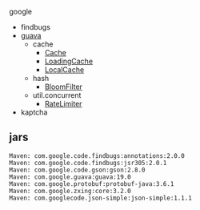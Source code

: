 google

- findbugs
- [guava](/docs/20-framework/src/common/google/guava/README.md)
  - cache
    - [Cache](/docs/20-framework/src/common/google/guava/cache/Cache.md)
    - [LoadingCache](/docs/20-framework/src/common/google/guava/cache/LoadingCache.md)
    - [LocalCache](/docs/20-framework/src/common/google/guava/cache/LocalCache.md)
  - hash
    - [BloomFilter](/docs/20-framework/src/common/google/guava/hash/BloomFilter.md)
  - util.concurrent
    - [RateLimiter](/docs/20-framework/src/common/google/guava/util.concurrent/RateLimiter.md)
- kaptcha


## jars
```
Maven: com.google.code.findbugs:annotations:2.0.0
Maven: com.google.code.findbugs:jsr305:2.0.1
Maven: com.google.code.gson:gson:2.8.0
Maven: com.google.guava:guava:19.0
Maven: com.google.protobuf:protobuf-java:3.6.1
Maven: com.google.zxing:core:3.2.0
Maven: com.googlecode.json-simple:json-simple:1.1.1
```

